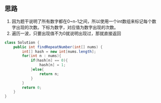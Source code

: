 ## 思路
1. 因为题干说明了所有数字都在0~n-1之间，所以使用一个int数组来标记每个数字出现的次数。下标为数字，对应值为数字出现的次数。
2. 遍历一波，只要出现值不为0就说明出现过，那就直接返回

```java
class Solution {
    public int findRepeatNumber(int[] nums) {
        int[] hash = new int[nums.length];
        for(int n : nums){
            if(hash[n] == 0){
                hash[n] = 1;
            }else{
                return n;
            }
        }
        return 0;
    }
}
```